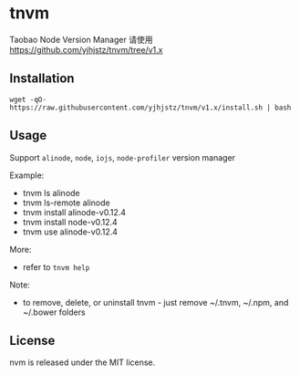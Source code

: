 # tnvm
Taobao Node Version Manager
请使用　https://github.com/yjhjstz/tnvm/tree/v1.x

## Installation
```shell
wget -qO- https://raw.githubusercontent.com/yjhjstz/tnvm/v1.x/install.sh | bash
```

## Usage
Support `alinode`, `node`, `iojs`, `node-profiler` version manager

Example:
 * tnvm ls alinode
 * tnvm ls-remote alinode
 * tnvm install alinode-v0.12.4
 * tnvm install node-v0.12.4
 * tnvm use alinode-v0.12.4

More:
 * refer to `tnvm help`

Note:
  * to remove, delete, or uninstall tnvm - just remove ~/.tnvm, ~/.npm, and ~/.bower folders


## License

nvm is released under the MIT license.
